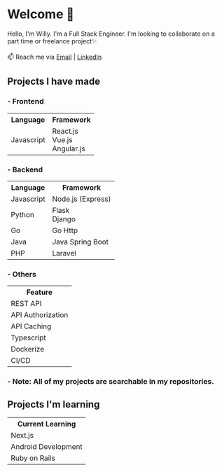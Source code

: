 # Welcome 👋 
Hello, I'm Willy. I'm a Full Stack Engineer. I'm looking to collaborate on a part time or freelance project✨
<br><br>
📫 Reach me via <a href="mailto:13520160@std.stei.itb.ac.id">Email</a> | <a href="https://www.linkedin.com/in/willywilsen/">LinkedIn</a>

## Projects I have made
### - Frontend
<table>
  <tr>
    <th>Language</th>
    <th>Framework</th>
  </tr>
  <tr>
    <td>Javascript</td>
    <td>React.js
      <br>Vue.js
      <br>Angular.js</td>
  </tr>
</table>

### - Backend
<table>
  <tr>
    <th>Language</th>
    <th>Framework</th>
  </tr>
  <tr>
    <td>Javascript</td>
    <td>Node.js (Express)</td>
  </tr>
  <tr>
    <td>Python</td>
    <td>Flask
      <br>Django</td>
  </tr>
  <tr>
    <td>Go</td>
    <td>Go Http</td>
  </tr>
  <tr>
    <td>Java</td>
    <td>Java Spring Boot</td>
  </tr>
  <tr>
    <td>PHP</td>
    <td>Laravel</td>
  </tr>
</table>

### - Others
<table>
  <tr>
    <th>Feature</th>
  </tr>
  <tr>
    <td>REST API</td>
  </tr>
  <tr>
    <td>API Authorization</td>
  </tr>
  <tr>
    <td>API Caching</td>
  </tr>
  <tr>
    <td>Typescript</td>
  </tr>
  <tr>
    <td>Dockerize</td>
  </tr>
  <tr>
    <td>CI/CD</td>
  </tr>
</table>

### - Note: All of my projects are searchable in my repositories.

## Projects I'm learning
<table>
  <tr>
    <th>Current Learning</th>
  </tr>
  <tr>
    <td>Next.js</td>
  </tr>
  <tr>
    <td>Android Development</td>
  </tr>
  <tr>
    <td>Ruby on Rails</td>
  </tr>
</table>

<!---
TubesForLyfe/TubesForLyfe is a ✨ special ✨ repository because its `README.md` (this file) appears on your GitHub profile.
You can click the Preview link to take a look at your changes.
--->
